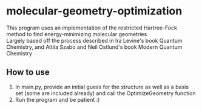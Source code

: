 # molecular-geometry-optimization
This program uses an implementation of the restricted Hartree-Fock method to find energy-minimizing molecular geometries\
Largely based off the process described in Ira Levine's book Quantum Chemistry, and Attila Szabo and Neil Ostlund's book Modern Quantum Chemistry

## How to use

1. In main.py, provide an initial guess for the structure as well as a basis set (some are included already) and call the OptimizeGeometry function
2. Run the program and be patient :)
